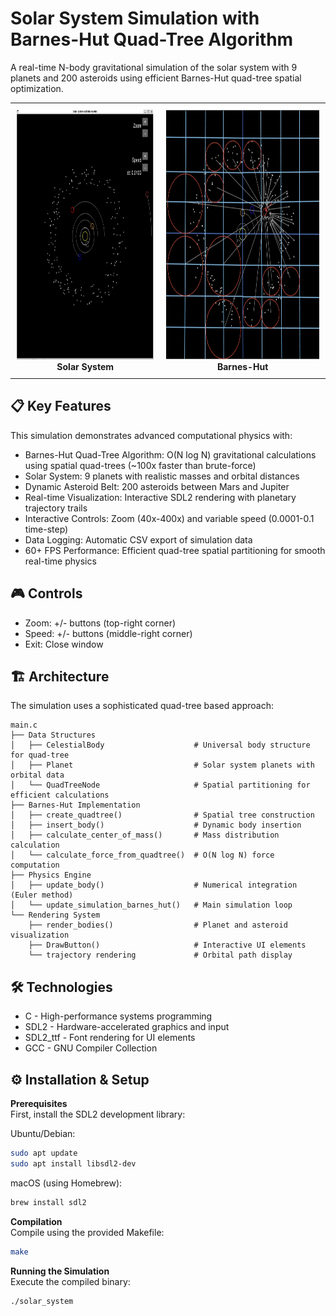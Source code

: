 # Solar System Simulation with Barnes-Hut Quad-Tree Algorithm

A real-time N-body gravitational simulation of the solar system with 9 planets and 200 asteroids using efficient Barnes-Hut quad-tree spatial optimization.

<div align="center">
  <table>
    <tr>
      <td style="text-align: center; padding: 10px;">
        <img src="img/solar_system.jpg" alt="Solar System Overview" height="400"/>
        <br><b>Solar System</b>
      </td>
      <td style="text-align: center; padding: 10px;">
        <img src="img/barnes-hut.jpg" alt="Barnes-Hut Visualization" height="400"/>
        <br><b>Barnes-Hut</b>
      </td>
    </tr>
  </table>
</div>

## 📋 Key Features

This simulation demonstrates advanced computational physics with:

- Barnes-Hut Quad-Tree Algorithm: O(N log N) gravitational calculations using spatial quad-trees (~100x faster than brute-force)
- Solar System: 9 planets with realistic masses and orbital distances
- Dynamic Asteroid Belt: 200 asteroids between Mars and Jupiter
- Real-time Visualization: Interactive SDL2 rendering with planetary trajectory trails
- Interactive Controls: Zoom (40x-400x) and variable speed (0.0001-0.1 time-step)
- Data Logging: Automatic CSV export of simulation data
- 60+ FPS Performance: Efficient quad-tree spatial partitioning for smooth real-time physics

## 🎮 Controls

- Zoom: +/- buttons (top-right corner)
- Speed: +/- buttons (middle-right corner)
- Exit: Close window

## 🏗️ Architecture

The simulation uses a sophisticated quad-tree based approach:

```
main.c  
├── Data Structures  
│   ├── CelestialBody                    # Universal body structure for quad-tree  
│   ├── Planet                           # Solar system planets with orbital data  
│   └── QuadTreeNode                     # Spatial partitioning for efficient calculations  
├── Barnes-Hut Implementation  
│   ├── create_quadtree()                # Spatial tree construction  
│   ├── insert_body()                    # Dynamic body insertion  
│   ├── calculate_center_of_mass()       # Mass distribution calculation  
│   └── calculate_force_from_quadtree()  # O(N log N) force computation  
├── Physics Engine  
│   ├── update_body()                    # Numerical integration (Euler method)  
│   └── update_simulation_barnes_hut()   # Main simulation loop  
└── Rendering System  
    ├── render_bodies()                  # Planet and asteroid visualization  
    ├── DrawButton()                     # Interactive UI elements  
    └── trajectory rendering             # Orbital path display  
```

## 🛠️ Technologies

- C - High-performance systems programming
- SDL2 - Hardware-accelerated graphics and input
- SDL2_ttf - Font rendering for UI elements
- GCC - GNU Compiler Collection

## ⚙️ Installation & Setup

**Prerequisites**  
First, install the SDL2 development library:  

Ubuntu/Debian:  

```bash
sudo apt update  
sudo apt install libsdl2-dev  
```

macOS (using Homebrew):
  
```bash
brew install sdl2
```

**Compilation**  
Compile using the provided Makefile:  

```bash
make
```

**Running the Simulation**  
Execute the compiled binary:  

```bash
./solar_system
```
